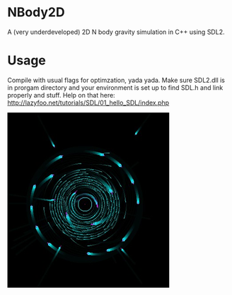 # NBody2D
A (very underdeveloped) 2D N body gravity simulation in C++ using SDL2.

# Usage
Compile with usual flags for optimzation, yada yada.
Make sure SDL2.dll is in prorgam directory and your environment is set up to find SDL.h and link properly and stuff.
Help on that here: http://lazyfoo.net/tutorials/SDL/01_hello_SDL/index.php

![alt text](image.jpg?raw=true)
